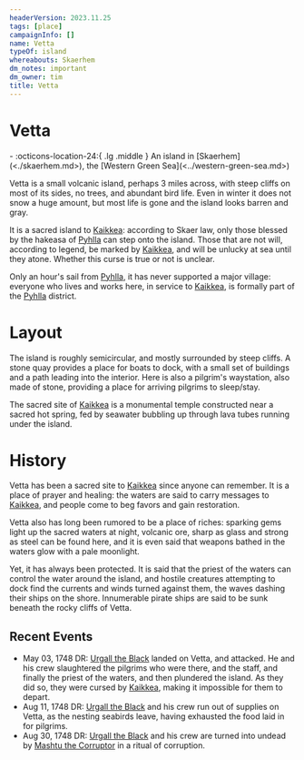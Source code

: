 ```yaml
---
headerVersion: 2023.11.25
tags: [place]
campaignInfo: []
name: Vetta
typeOf: island
whereabouts: Skaerhem
dm_notes: important
dm_owner: tim
title: Vetta
---
```

# Vetta
<div class="grid cards ext-narrow-margin ext-one-column" markdown>
-    :octicons-location-24:{ .lg .middle } An island in [Skaerhem](<./skaerhem.md>), the [Western Green Sea](<../western-green-sea.md>)  
</div>




Vetta is a small volcanic island, perhaps 3 miles across, with steep cliffs on most of its sides, no trees, and abundant bird life. Even in winter it does not snow a huge amount, but most life is gone and the island looks barren and gray.

It is a sacred island to [Kaikkea](<../../../gods-and-religions/gods/incorporeal-gods/kaikkea.md>): according to Skaer law, only those blessed by the hakeasa of [Pyhlla](<./pyhlla.md>) can step onto the island. Those that are not will, according to legend, be marked by [Kaikkea](<../../../gods-and-religions/gods/incorporeal-gods/kaikkea.md>), and will be unlucky at sea until they atone. Whether this curse is true or not is unclear.

Only an hour's sail from [Pyhlla](<./pyhlla.md>), it has never supported a major village: everyone who lives and works here, in service to [Kaikkea](<../../../gods-and-religions/gods/incorporeal-gods/kaikkea.md>), is formally part of the [Pyhlla](<./pyhlla.md>) district. 

# Layout

The island is roughly semicircular, and mostly surrounded by steep cliffs. A stone quay provides a place for boats to dock, with a small set of buildings and a path leading into the interior. Here is also a pilgrim's waystation, also made of stone, providing a place for arriving pilgrims to sleep/stay. 

The sacred site of [Kaikkea](<../../../gods-and-religions/gods/incorporeal-gods/kaikkea.md>) is a monumental temple constructed near a sacred hot spring, fed by seawater bubbling up through lava tubes running under the island. 
# History

Vetta has been a sacred site to [Kaikkea](<../../../gods-and-religions/gods/incorporeal-gods/kaikkea.md>) since anyone can remember. It is a place of prayer and healing: the waters are said to carry messages to [Kaikkea](<../../../gods-and-religions/gods/incorporeal-gods/kaikkea.md>), and people come to beg favors and gain restoration. 

Vetta also has long been rumored to be a place of riches: sparking gems light up the sacred waters at night, volcanic ore, sharp as glass and strong as steel can be found here, and it is even said that weapons bathed in the waters glow with a pale moonlight. 

Yet, it has always been protected. It is said that the priest of the waters can control the water around the island, and hostile creatures attempting to dock find the currents and winds turned against them, the waves dashing their ships on the shore. Innumerable pirate ships are said to be sunk beneath the rocky cliffs of Vetta. 
## Recent Events
- May 03, 1748 DR: [Urgall the Black](<../../../people/skaer/urgall-the-black.md>) landed on Vetta, and attacked. He and his crew slaughtered the pilgrims who were there, and the staff, and finally the priest of the waters, and then plundered the island. As they did so, they were cursed by [Kaikkea](<../../../gods-and-religions/gods/incorporeal-gods/kaikkea.md>), making it impossible for them to depart.
- Aug 11, 1748 DR: [Urgall the Black](<../../../people/skaer/urgall-the-black.md>) and his crew run out of supplies on Vetta, as the nesting seabirds leave, having exhausted the food laid in for pilgrims. 
- Aug 30, 1748 DR: [Urgall the Black](<../../../people/skaer/urgall-the-black.md>) and his crew are turned into undead by [Mashtu the Corruptor](<../../../people/extraplanar-powers/mashtu-the-corruptor.md>) in a ritual of corruption. 
